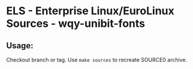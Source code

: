 # ELS - Enterprise Linux/EuroLinux Sources - wqy-unibit-fonts
 
## Usage:
  Checkout branch or tag. Use `make sources` to recreate  SOURCE0 archive.
